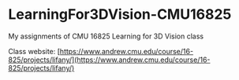 # LearningFor3DVision-CMU16825
My assignments of CMU 16825 Learning for 3D Vision class

Class website: [https://www.andrew.cmu.edu/course/16-825/projects/lifany/](https://www.andrew.cmu.edu/course/16-825/projects/lifany/)
